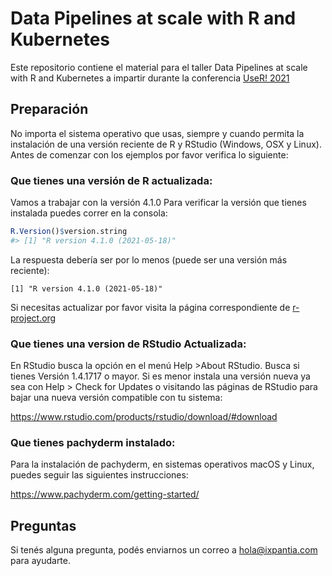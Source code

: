 
<!-- README.md is generated from README.Rmd. Please edit that file -->

# Data Pipelines at scale with R and Kubernetes

<!-- badges: start -->
<!-- badges: end -->

Este repositorio contiene el material para el taller Data Pipelines at
scale with R and Kubernetes a impartir durante la conferencia [UseR!
2021](https://user2021.r-project.org/)

## Preparación

No importa el sistema operativo que usas, siempre y cuando permita la
instalación de una versión reciente de R y RStudio (Windows, OSX y
Linux). Antes de comenzar con los ejemplos por favor verifica lo
siguiente:

### **Que tienes una versión de R actualizada:**

Vamos a trabajar con la versión 4.1.0 Para verificar la versión que
tienes instalada puedes correr en la consola:

``` r
R.Version()$version.string
#> [1] "R version 4.1.0 (2021-05-18)"
```

La respuesta debería ser por lo menos (puede ser una versión más
reciente):

    [1] "R version 4.1.0 (2021-05-18)"

Si necesitas actualizar por favor visita la página correspondiente de
[r-project.org](https://cloud.r-project.org/)

### **Que tienes una version de RStudio Actualizada:**

En RStudio busca la opción en el menú Help &gt;About RStudio. Busca si
tienes Versión 1.4.1717 o mayor. Si es menor instala una versión nueva
ya sea con Help &gt; Check for Updates o visitando las páginas de
RStudio para bajar una nueva versión compatible con tu sistema:

<https://www.rstudio.com/products/rstudio/download/#download>

### **Que tienes pachyderm instalado:**

Para la instalación de pachyderm, en sistemas operativos macOS y Linux,
puedes seguir las siguientes instrucciones:

<https://www.pachyderm.com/getting-started/>

## Preguntas

Si tenés alguna pregunta, podés enviarnos un correo a
<hola@ixpantia.com> para ayudarte.
